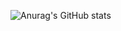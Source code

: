 ![Anurag's GitHub stats](https://github-readme-stats.vercel.app/api?username=사용자ID&show_icons=true&theme=radical)
 

